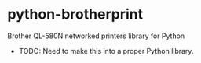 python-brotherprint
===================

Brother QL-580N networked printers library for Python

* TODO: Need to make this into a proper Python library.